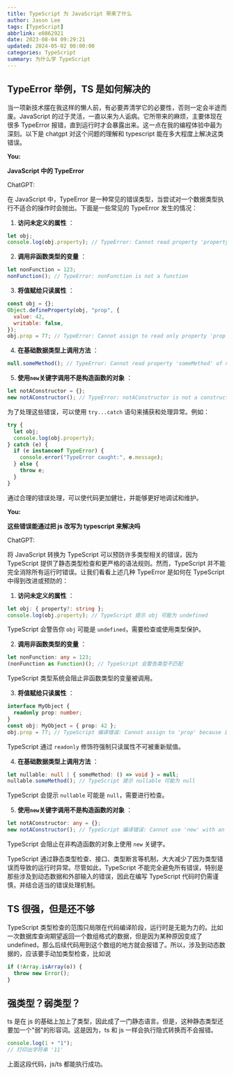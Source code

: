 ```yaml
---
title: TypeScript 为 JavaScript 带来了什么
author: Jason Lee
tags: [TypeScript]
abbrlink: e0862921
date: 2023-08-04 09:29:21
updated: 2024-05-02 00:00:00
categories: TypeScript
summary: 为什么学 TypeScript
---
```


## TypeError 举例，TS 是如何解决的

当一项新技术摆在我这样的懒人前，有必要弄清学它的必要性，否则一定会半途而废。JavaScript 的过于灵活，一直以来为人诟病。它所带来的麻烦，主要体现在很多 TypeError 报错，直到运行时才会暴露出来。这一点在我的编程体验中最为深刻。以下是 chatgpt 对这个问题的理解和 typescript 能在多大程度上解决这类错误。

**You:**

**JavaScript 中的 TypeError**

ChatGPT:

在 JavaScript 中，TypeError 是一种常见的错误类型，当尝试对一个数据类型执行不适合的操作时会抛出。下面是一些常见的 TypeError 发生的情况：

1. **访问未定义的属性** ：

```javascript
let obj;
console.log(obj.property); // TypeError: Cannot read property 'property' of undefined
```

2. **调用非函数类型的变量** ：

```javascript
let nonFunction = 123;
nonFunction(); // TypeError: nonFunction is not a function
```

3. **将值赋给只读属性** ：

```javascript
const obj = {};
Object.defineProperty(obj, "prop", {
  value: 42,
  writable: false,
});
obj.prop = 77; // TypeError: Cannot assign to read only property 'prop' of object
```

4. **在基础数据类型上调用方法** ：

```javascript
null.someMethod(); // TypeError: Cannot read property 'someMethod' of null
```

5. **使用`new`关键字调用不是构造函数的对象** ：

```javascript
let notAConstructor = {};
new notAConstructor(); // TypeError: notAConstructor is not a constructor
```

为了处理这些错误，可以使用 `try...catch` 语句来捕获和处理异常。例如：

```javascript
try {
  let obj;
  console.log(obj.property);
} catch (e) {
  if (e instanceof TypeError) {
    console.error("TypeError caught:", e.message);
  } else {
    throw e;
  }
}
```

通过合理的错误处理，可以使代码更加健壮，并能够更好地调试和维护。

**You:**

**这些错误能通过把 js 改写为 typescript 来解决吗**

ChatGPT:

将 JavaScript 转换为 TypeScript 可以预防许多类型相关的错误，因为 TypeScript 提供了静态类型检查和更严格的语法规则。然而，TypeScript 并不能完全消除所有运行时错误。让我们看看上述几种 TypeError 是如何在 TypeScript 中得到改进或预防的：

1. **访问未定义的属性** ：

```typescript
let obj: { property?: string };
console.log(obj.property); // TypeScript 提示 obj 可能为 undefined
```

TypeScript 会警告你 `obj` 可能是 `undefined`，需要检查或使用类型保护。

2. **调用非函数类型的变量** ：

```typescript
let nonFunction: any = 123;
(nonFunction as Function)(); // TypeScript 会警告类型不匹配
```

TypeScript 类型系统会阻止非函数类型的变量被调用。

3. **将值赋给只读属性** ：

```typescript
interface MyObject {
  readonly prop: number;
}
const obj: MyObject = { prop: 42 };
obj.prop = 77; // TypeScript 编译错误: Cannot assign to 'prop' because it is a read-only property.
```

TypeScript 通过 `readonly` 修饰符强制只读属性不可被重新赋值。

4. **在基础数据类型上调用方法** ：

```typescript
let nullable: null | { someMethod: () => void } = null;
nullable.someMethod(); // TypeScript 提示 nullable 可能为 null
```

TypeScript 会提示 `nullable` 可能是 `null`，需要进行检查。

5. **使用`new`关键字调用不是构造函数的对象** ：

```typescript
let notAConstructor: any = {};
new notAConstructor(); // TypeScript 编译错误: Cannot use 'new' with an expression whose type lacks a call or construct signature.
```

TypeScript 会阻止在非构造函数的对象上使用 `new` 关键字。

TypeScript 通过静态类型检查、接口、类型断言等机制，大大减少了因为类型错误而导致的运行时异常。尽管如此，TypeScript 不能完全避免所有错误，特别是那些涉及到动态数据和外部输入的错误，因此在编写 TypeScript 代码时仍需谨慎，并结合适当的错误处理机制。

## TS 很强，但是还不够

TypeScript 类型检查的范围只局限在代码编译阶段，运行时是无能为力的。比如一次数据库查询期望返回一个数组格式的数据，但是因为某种原因变成了 undefined，那么后续代码用到这个数组的地方就会报错了。所以，涉及到动态数据的，应该要手动加类型检查，比如说

```js
if (!Array.isArray(o)) {
  throw new Error();
}
```

## 强类型？弱类型？

ts 是在 js 的基础上加上了类型，因此成了一门静态语言。但是，这种静态类型还要加一个"弱"的形容词。这是因为，ts 和 js 一样会执行隐式转换而不会报错。

```ts
console.log(1 + "1");
// 打印出字符串 '11'
```

上面这段代码，js/ts 都能执行成功。
